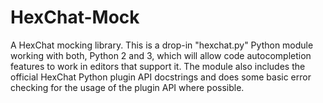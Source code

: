 HexChat-Mock
============

A HexChat mocking library. This is a drop-in "hexchat.py" Python module working with both, Python 2 and 3, which will allow code autocompletion features to work in editors that support it. The module also includes the official HexChat Python plugin API docstrings and does some basic error checking for the usage of the plugin API where possible.
